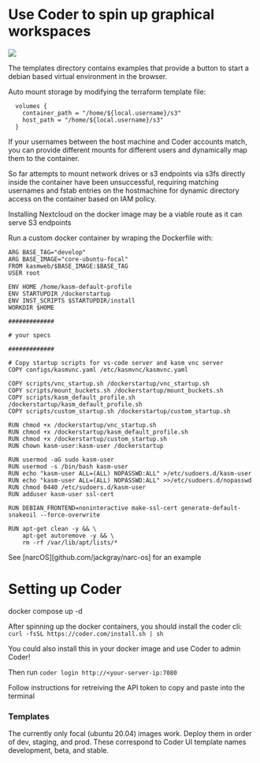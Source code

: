 # Use Coder to spin up graphical workspaces

![](https://github.com/jackgray/coder-with-vnc/gifs/coder-workspaces.gif)

The templates directory contains examples that provide a button to start a debian based virtual environment in the browser. 

Auto mount storage by modifying the terraform template file:
```
  volumes {
    container_path = "/home/${local.username}/s3"
    host_path = "/home/${local.username}/s3"
  }
```

If your usernames between the host machine and Coder accounts match, you can provide different mounts for different users and dynamically map them to the container.

So far attempts to mount network drives or s3 endpoints via s3fs directly inside the container have been unsuccessful, requiring matching usernames and fstab entries on the hostmachine for dynamic directory access on the container based on IAM policy. 

Installing Nextcloud on the docker image may be a viable route as it can serve S3 endpoints

Run a custom docker container by wraping the Dockerfile with:

```
ARG BASE_TAG="develop"
ARG BASE_IMAGE="core-ubuntu-focal"
FROM kasmweb/$BASE_IMAGE:$BASE_TAG
USER root

ENV HOME /home/kasm-default-profile
ENV STARTUPDIR /dockerstartup
ENV INST_SCRIPTS $STARTUPDIR/install
WORKDIR $HOME

#############

# your specs

#############

# Copy startup scripts for vs-code server and kasm vnc server
COPY configs/kasmvnc.yaml /etc/kasmvnc/kasmvnc.yaml

COPY scripts/vnc_startup.sh /dockerstartup/vnc_startup.sh
COPY scripts/mount_buckets.sh /dockerstartup/mount_buckets.sh
COPY scripts/kasm_default_profile.sh /dockerstartup/kasm_default_profile.sh
COPY scripts/custom_startup.sh /dockerstartup/custom_startup.sh

RUN chmod +x /dockerstartup/vnc_startup.sh
RUN chmod +x /dockerstartup/kasm_default_profile.sh
RUN chmod +x /dockerstartup/custom_startup.sh
RUN chown kasm-user:kasm-user /dockerstartup 

RUN usermod -aG sudo kasm-user
RUN usermod -s /bin/bash kasm-user
RUN echo "kasm-user ALL=(ALL) NOPASSWD:ALL" >/etc/sudoers.d/kasm-user
RUN echo "kasm-user ALL=(ALL) NOPASSWD:ALL" >>/etc/sudoers.d/nopasswd
RUN chmod 0440 /etc/sudoers.d/kasm-user
RUN adduser kasm-user ssl-cert

RUN DEBIAN_FRONTEND=noninteractive make-ssl-cert generate-default-snakeoil --force-overwrite

RUN apt-get clean -y && \ 
    apt-get autoremove -y && \ 
    rm -rf /var/lib/apt/lists/*

```

See [narcOS][github.com/jackgray/narc-os] for an example

# Setting up Coder

docker compose up -d

After spinning up the docker containers, you should install the coder cli:
`curl -fsSL https://coder.com/install.sh | sh`

You could also install this in your docker image and use Coder to admin Coder!

Then run `coder login http://<your-server-ip:7080`

Follow instructions for retreiving the API token to copy and paste into the terminal


### Templates

The currently only focal (ubuntu 20.04) images work. Deploy them in order of dev, staging, and prod. These correspond to Coder UI template names development, beta, and stable. 